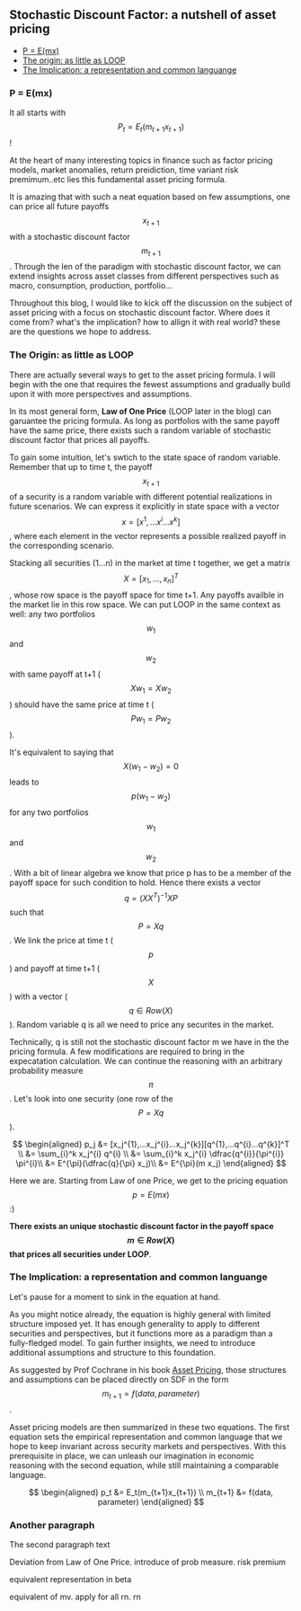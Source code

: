 #

## Stochastic Discount Factor: a nutshell of asset pricing 


- [P = E(mx)](#introduction)
- [The origin: as little as LOOP](#ma)
- [The Implication: a representation and common languange](#im)

### P = E(mx) <a name="introduction"></a>

It all starts with $$P_t = E_t(m_{t+1}x_{t+1})$$! 

At the heart of many interesting topics in finance such as factor pricing models, market anomalies, return preidiction, time variant risk premimum..etc lies this fundamental asset pricing formula. 

It is amazing that with such a neat equation based on few assumptions, one can price all future payoffs $$x_{t+1}$$ with a stochastic discount factor $$m_{t+1}$$. Through the len of the paradigm with stochastic discount factor, we can extend insights across asset classes from different perspectives such as macro, consumption, production, portfolio... 

Throughout this blog, I would like to kick off the discussion on the subject of asset pricing with a focus on stochastic discount factor. Where does it come from? what's the implication? how to allign it with real world? these are the questions we hope to address. 
 

### The Origin: as little as LOOP <a name="ma"></a>

There are actually several ways to get to the asset pricing formula. I will begin with the one that requires the fewest assumptions and gradually build upon it with more perspectives and assumptions. 

In its most general form, **Law of One Price** (LOOP later in the blog) can garuantee the pricing formula. As long as portfolios with the same payoff have the same price, there exists such a random variable of stochastic discount factor that prices all payoffs. 

To gain some intuition, let's swtich to the state space of random variable. Remember that up to time t, the payoff $$x_{t+1}$$ of a security is a random variable with different potential realizations in future scenarios. We can express it explicitly in state space with a vector $$x = [x^{1},...x^{i}...x^{k}]$$, where each element in the vector represents a possible realized payoff in the corresponding scenario. 

Stacking all securities (1...n) in the market at time t together, we get a matrix $$X = [x_1, ... , x_n]^T$$, whose row space is the payoff space for time t+1. Any payoffs availble in the market lie in this row space. We can put LOOP in the same context as well: any two portfolios $$w_1$$ and $$w_2$$ with same payoff at t+1 ($$Xw_1 = Xw_2$$) should have the same price at time t ($$Pw_1 = Pw_2$$). 

It's equivalent to saying that $$X(w_1 - w_2) = 0$$ leads to $$p (w_1 - w_2)$$ for any two portfolios $$w_1$$ and $$w_2$$. With a bit of linear algebra we know that price p has to be a member of the payoff space for such condition to hold. Hence there exists a vector $$q = (XX^T)^{-1}XP$$ such that $$P = Xq$$. We link the price at time t ($$p$$) and payoff at time t+1 ($$X$$) with a vector ($$q \in Row(X)$$). Random variable q is all we need to price any securites in the market. 

Technically, q is still not the stochastic discount factor m we have in the the pricing formula. A few modifications are required to bring in the expecatation calculation. We can continue the reasoning with an arbitrary probability measure $$\pi$$. Let's look into one security (one row of the $$P = Xq$$).

$$
\begin{aligned}
p_j &= [x_j^{1},...x_j^{i}...x_j^{k}][q^{1},...q^{i}...q^{k}]^T \\
&= \sum_{i}^k x_j^{i} q^{i} \\
&= \sum_{i}^k x_j^{i} \dfrac{q^{i}}{\pi^{i}} \pi^{i}\\
&= E^{\pi}(\dfrac{q}{\pi} x_j)\\
&= E^{\pi}(m x_j)
\end{aligned}
$$

Here we are. Starting from Law of one Price, we get to the pricing equation $$p = E(mx)$$ :)  

**There exists an unique stochastic discount factor in the payoff space $$m \in Row(X)$$ that prices all securities under LOOP**. 

### The Implication: a representation and common languange <a name="im"></a>

Let's pause for a moment to sink in the equation at hand.

As you might notice already, the equation is highly general with limited structure imposed yet. It has enough generality to apply to different securities and perspectives, but it functions more as a paradigm than a fully-fledged model. To gain further insights, we need to introduce additional assumptions and structure to this foundation.

As suggested by Prof Cochrane in his book [Asset Pricing](https://www.amazon.com/Asset-Pricing-John-H-Cochrane/dp/0691121370/ref=sr_1_1?crid=3FZCYELEHP9YW&keywords=asset+pricing&qid=1679215995&sprefix=asset+pric%2Caps%2C293&sr=8-1), those structures and assumptions can be placed directly on SDF in the form $$m_{t+1} = f(data, parameter)$$. 

Asset pricing models are then summarized in these two equations. The first equation sets the empirical representation and common language that we hope to keep invariant across security markets and perspectives. With this prerequisite in place, we can unleash our imagination in economic reasoning with the second equation, while still maintaining a comparable language.

$$
\begin{aligned}
p_t &= E_t(m_{t+1}x_{t+1}) \\
m_{t+1} &= f(data, parameter)
\end{aligned}
$$


### 


### Another paragraph <a name="paragraph2"></a>
The second paragraph text


Deviation from Law of One Price. introduce of prob measure. risk premium

equivalent representation in beta 

equivalent of mv. apply for all rn.
rn

